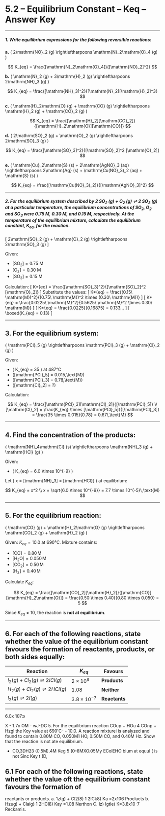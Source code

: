 # 5.2 – Equilibrium Constant – Keq – Answer Key

---

##### 1. Write equilibrium expressions for the following reversible reactions:

**a.** \( 2\mathrm{NO}\_2 (g) \rightleftharpoons \mathrm{N}\_2\mathrm{O}\_4 (g) \)

$$
K_{eq} = \frac{[\mathrm{N}_2\mathrm{O}_4]}{[\mathrm{NO}_2]^2}
$$

**b.** \( \mathrm{N}\_2 (g) + 3\mathrm{H}\_2 (g) \rightleftharpoons 2\mathrm{NH}\_3 (g) \)

$$
K_{eq} = \frac{[\mathrm{NH}_3]^2}{[\mathrm{N}_2][\mathrm{H}_2]^3}
$$

**c.** \( \mathrm{H}\_2\mathrm{O} (g) + \mathrm{CO} (g) \rightleftharpoons \mathrm{H}\_2 (g) + \mathrm{CO}\_2 (g) \)

$$
K_{eq} = \frac{[\mathrm{H}_2][\mathrm{CO}_2]}{[\mathrm{H}_2\mathrm{O}][\mathrm{CO}]}
$$

**d.** \( 2\mathrm{SO}\_2 (g) + \mathrm{O}\_2 (g) \rightleftharpoons 2\mathrm{SO}\_3 (g) \)

$$
K_{eq} = \frac{[\mathrm{SO}_3]^2}{[\mathrm{SO}_2]^2 [\mathrm{O}_2]}
$$

**e.** \( \mathrm{Cu}\_2\mathrm{S} (s) + 2\mathrm{AgNO}\_3 (aq) \rightleftharpoons 2\mathrm{Ag} (s) + \mathrm{Cu(NO}\_3)\_2 (aq) + \mathrm{S} (s) \)

$$
K_{eq} = \frac{[\mathrm{Cu(NO}_3)_2]}{[\mathrm{AgNO}_3]^2}
$$

---

##### 2. For the equilibrium system described by $2\ \mathrm{SO}_2\ (g) + \mathrm{O}_2\ (g) \rightleftharpoons 2\ \mathrm{SO}_3\ (g)$ at a particular temperature, the equilibrium concentrations of SO$_2$, O$_2$ and SO$_3$ were 0.75 M, 0.30 M, and 0.15 M, respectively. At the temperature of the equilibrium mixture, calculate the equilibrium constant, $K_{eq}$, for the reaction.

\[
2\mathrm{SO}\_2 (g) + \mathrm{O}\_2 (g) \rightleftharpoons 2\mathrm{SO}\_3 (g)
\]

Given:

- $[\mathrm{SO}_2] = 0.75\ \mathrm{M}$
- $[\mathrm{O}_2] = 0.30\ \mathrm{M}$
- $[\mathrm{SO}_3] = 0.15\ \mathrm{M}$

Calculation:
\[
K*{eq} = \frac{[\mathrm{SO}_3]^2}{[\mathrm{SO}_2]^2 [\mathrm{O}_2]}
\]
Substitute the values:
\[
K*{eq} = \frac{(0.15\ \mathrm{M})^2}{(0.75\ \mathrm{M})^2 \times (0.30\ \mathrm{M})}
\]
\[
K*{eq} = \frac{0.0225\ \mathrm{M}^2}{0.5625\ \mathrm{M}^2 \times 0.30\ \mathrm{M}}
\]
\[
K*{eq} = \frac{0.0225}{0.16875} = 0.133...
\]
\[
\boxed{K\_{eq} = 0.13}
\]

---

## 3. For the equilibrium system:

\( \mathrm{PCl}\_5 (g) \rightleftharpoons \mathrm{PCl}\_3 (g) + \mathrm{Cl}\_2 (g) \)

Given:

- \( K\_{eq} = 35 \) at 487°C
- \([\mathrm{PCl}_5] = 0.015\,\text{M}\)
- \([\mathrm{PCl}_3] = 0.78\,\text{M}\)
- \([\mathrm{Cl}_2] = ?\)

Calculation:

$$
K_{eq} = \frac{[\mathrm{PCl}_3][\mathrm{Cl}_2]}{[\mathrm{PCl}_5]} \\
[\mathrm{Cl}_2] = \frac{K_{eq} \times [\mathrm{PCl}_5]}{[\mathrm{PCl}_3]} = \frac{35 \times 0.015}{0.78} = 0.67\,\text{M}
$$

---

## 4. Find the concentration of the products:

\( \mathrm{NH}\_4\mathrm{Cl} (s) \rightleftharpoons \mathrm{NH}\_3 (g) + \mathrm{HCl} (g) \)

Given:

- \( K\_{eq} = 6.0 \times 10^{-9} \)

Let \( x = [\mathrm{NH}_3] = [\mathrm{HCl}] \) at equilibrium:

$$
K_{eq} = x^2 \\
x = \sqrt{6.0 \times 10^{-9}} = 7.7 \times 10^{-5}\,\text{M}
$$

---

## 5. For the equilibrium reaction:

\( \mathrm{CO} (g) + \mathrm{H}\_2\mathrm{O} (g) \rightleftharpoons \mathrm{CO}\_2 (g) + \mathrm{H}\_2 (g) \)

Given: $K_{eq} = 10.0$ at 690°C. Mixture contains:

- $[\mathrm{CO}] = 0.80\,\text{M}$
- $[\mathrm{H}_2\mathrm{O}] = 0.050\,\text{M}$
- $[\mathrm{CO}_2] = 0.50\,\text{M}$
- $[\mathrm{H}_2] = 0.40\,\text{M}$

Calculate $K_{eq}$:

$$
K_{eq} = \frac{[\mathrm{CO}_2][\mathrm{H}_2]}{[\mathrm{CO}][\mathrm{H}_2\mathrm{O}]} = \frac{0.50 \times 0.40}{0.80 \times 0.050} = 5
$$

Since $K_{eq} \neq 10$, the reaction is **not at equilibrium**.

---

## 6. For each of the following reactions, state whether the value of the equilibrium constant favours the formation of reactants, products, or both sides equally:

| Reaction                                         | $K_{eq}$             | Favours       |
| ------------------------------------------------ | -------------------- | ------------- |
| $I_2 (g) + Cl_2 (g) \rightleftharpoons 2ICl (g)$ | $2 \times 10^6$      | **Products**  |
| $H_2 (g) + Cl_2 (g) \rightleftharpoons 2HCl (g)$ | $1.08$               | **Neither**   |
| $I_2 (g) \rightleftharpoons 2I (g)$              | $3.8 \times 10^{-7}$ | **Reactants** |

---

6.0x 107:x

X - 1.7x OM - wJ-DC 5. For the equilibrium reaction
COup + HOu 4 COnp + Hzgl
the Koy value at 690'C- - 10.0. A reaction mixturei is analyzed and found to contain 0.80M CO, 0.050M1 HO, 0.50M CO,
and 0.40M Hz. Show that the reaction is not ate equilibrium.

- CO,3DH23
  (0.5M).4M
  Keg
  5
  (0-8MXO.05My
  EColEHO
  bium
  at equul
  ( is not
  Sinc Key t (D,

## 6.1 For each of the following reactions, state whether the value oft the equilibrium constant favours the formation of

reactants or products.
a. 1ztg) + Cl2(8) 1 2ICk8) Ka =2x106 Proclucts
b. Hzug) + Claig) 1 2HCI8) Kay =1.08 Nerthon
C. Iz) Igtle) K=3.8x10-7 Reckamis.
